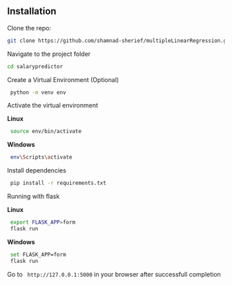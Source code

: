 
## Installation

Clone the repo:

```bash
git clone https://github.com/shamnad-sherief/multipleLinearRegression.git
```
Navigate to the project folder   
```bash
cd salarypredictor
```
Create a Virtual Environment (Optional)
```bash
 python -m venv env
```
Activate the virtual environment

   **Linux**
   ```bash
    source env/bin/activate 
   ```
   **Windows**
   ```bash
    env\Scripts\activate 
   ```
Install dependencies
```bash
 pip install -r requirements.txt 
```
Running with flask

**Linux**
```bash
 export FLASK_APP=form
 flask run
```
**Windows**
```bash
 set FLASK_APP=form
 flask run
```

 Go to ```  http://127.0.0.1:5000 ``` in your browser  after successfull completion
